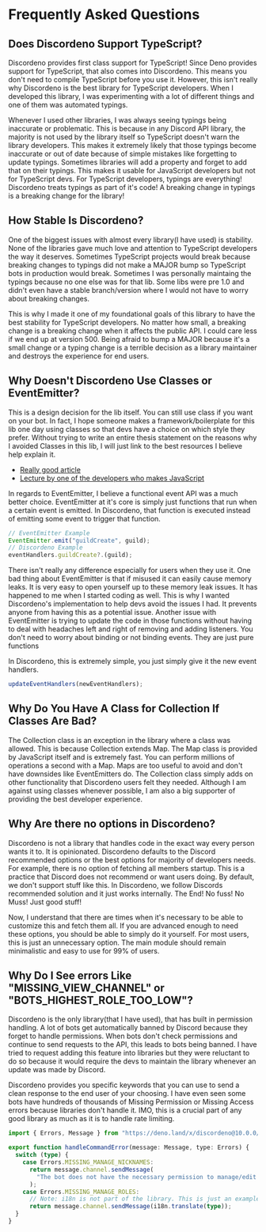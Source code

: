 # Frequently Asked Questions

## Does Discordeno Support TypeScript?

Discordeno provides first class support for TypeScript! Since Deno provides
support for TypeScript, that also comes into Discordeno. This means you don't
need to compile TypeScript before you use it. However, this isn't really why
Discordeno is the best library for TypeScript developers. When I developed this
library, I was experimenting with a lot of different things and one of them was
automated typings.

Whenever I used other libraries, I was always seeing typings being inaccurate or
problematic. This is because in any Discord API library, the majority is not
used by the library itself so TypeScript doesn't warn the library developers.
This makes it extremely likely that those typings become inaccurate or out of
date because of simple mistakes like forgetting to update typings. Sometimes
libraries will add a property and forget to add that on their typings. This
makes it usable for JavaScript developers but not for TypeScript devs. For
TypeScript developers, typings are everything! Discordeno treats typings as part
of it's code! A breaking change in typings is a breaking change for the library!

## How Stable Is Discordeno?

One of the biggest issues with almost every library(I have used) is stability.
None of the libraries gave much love and attention to TypeScript developers the
way it deserves. Sometimes TypeScript projects would break because breaking
changes to typings did not make a MAJOR bump so TypeScript bots in production
would break. Sometimes I was personally maintaing the typings because no one
else was for that lib. Some libs were pre 1.0 and didn't even have a stable
branch/version where I would not have to worry about breaking changes.

This is why I made it one of my foundational goals of this library to have the
best stability for TypeScript developers. No matter how small, a breaking change
is a breaking change when it affects the public API. I could care less if we end
up at version 500. Being afraid to bump a MAJOR because it's a small change or a
typing change is a terrible decision as a library maintainer and destroys the
experience for end users.

## Why Doesn't Discordeno Use Classes or EventEmitter?

This is a design decision for the lib itself. You can still use class if you
want on your bot. In fact, I hope someone makes a framework/boilerplate for this
lib one day using classes so that devs have a choice on which style they prefer.
Without trying to write an entire thesis statement on the reasons why I avoided
Classes in this lib, I will just link to the best resources I believe help
explain it.

- [Really good article](https://dannyfritz.wordpress.com/2014/10/11/class-free-object-oriented-programming/)
- [Lecture by one of the developers who makes
  JavaScript](https://www.youtube.com/watch?v=PSGEjv3Tqo0)

In regards to EventEmitter, I believe a functional event API was a much better
choice. EventEmitter at it's core is simply just functions that run when a
certain event is emitted. In Discordeno, that function is executed instead of
emitting some event to trigger that function.

```typescript
// EventEmitter Example
EventEmitter.emit("guildCreate", guild);
// Discordeno Example
eventHandlers.guildCreate?.(guild);
```

There isn't really any difference especially for users when they use it. One bad
thing about EventEmitter is that if misused it can easily cause memory leaks. It
is very easy to open yourself up to these memory leak issues. It has happened to
me when I started coding as well. This is why I wanted Discordeno's
implementation to help devs avoid the issues I had. It prevents anyone from
having this as a potential issue. Another issue with EventEmitter is trying to
update the code in those functions without having to deal with headaches left
and right of removing and adding listeners. You don't need to worry about
binding or not binding events. They are just pure functions

In Discordeno, this is extremely simple, you just simply give it the new event
handlers.

```typescript
updateEventHandlers(newEventHandlers);
```

## Why Do You Have A Class for Collection If Classes Are Bad?

The Collection class is an exception in the library where a class was allowed.
This is because Collection extends Map. The Map class is provided by JavaScript
itself and is extremely fast. You can perform millions of operations a second
with a Map. Maps are too useful to avoid and don't have downsides like
EventEmitters do. The Collection class simply adds on other functionality that
Discordeno users felt they needed. Although I am against using classes whenever
possible, I am also a big supporter of providing the best developer experience.

## Why Are there no options in Discordeno?

Discordeno is not a library that handles code in the exact way every person
wants it to. It is opinionated. Discordeno defaults to the Discord recommended
options or the best options for majority of developers needs. For example, there
is no option of fetching all members startup. This is a practice that Discord
does not recommend or want users doing. By default, we don't support stuff like
this. In Discordeno, we follow Discords recommended solution and it just works
internally. The End! No fuss! No Muss! Just good stuff!

Now, I understand that there are times when it's necessary to be able to
customize this and fetch them all. If you are advanced enough to need these
options, you should be able to simply do it yourself. For most users, this is
just an unnecessary option. The main module should remain minimalistic and easy
to use for 99% of users.

## Why Do I See errors Like "MISSING_VIEW_CHANNEL" or "BOTS_HIGHEST_ROLE_TOO_LOW"?

Discordeno is the only library(that I have used), that has built in permission
handling. A lot of bots get automatically banned by Discord because they forget
to handle permissions. When bots don't check permissions and continue to send
requests to the API, this leads to bots being banned. I have tried to request
adding this feature into libraries but they were reluctant to do so because it
would require the devs to maintain the library whenever an update was made by
Discord.

Discordeno provides you specific keywords that you can use to send a clean
response to the end user of your choosing. I have even seen some bots have
hundreds of thousands of Missing Permission or Missing Access errors because
libraries don't handle it. IMO, this is a crucial part of any good library as
much as it is to handle rate limiting.

```typescript
import { Errors, Message } from "https://deno.land/x/discordeno@10.0.0/mod.ts";

export function handleCommandError(message: Message, type: Errors) {
  switch (type) {
    case Errors.MISSING_MANAGE_NICKNAMES:
      return message.channel.sendMessage(
        "The bot does not have the necessary permission to manage/edit other user's nicknames. Grant the **MANAGE_NICKNAME** permission to the bot and try again.",
      );
    case Errors.MISSING_MANAGE_ROLES:
      // Note: i18n is not part of the library. This is just an example of how you could use i18n for custom error responses.
      return message.channel.sendMessage(i18n.translate(type));
  }
}
```
